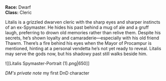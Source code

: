 **Race:** Dwarf  
**Class:** Cleric

Litalis is a grizzled dwarven cleric with the sharp eyes and sharper instincts of an ex-Spymaster. He hides his past behind a mug of ale and a gruff laugh, preferring to drown old memories rather than relive them. Despite his secrets, he’s shown loyalty and camaraderie—especially with his old friend Thawrn. There’s a fire behind his eyes when the Mayor of Procampur is mentioned, hinting at a personal vendetta he’s not yet ready to reveal. Litalis may serve the gods now, but his shadowy past still walks beside him.

![[Litalis Spymaster-Portrait (1).png|650]]

*DM's private note*
my first DnD character